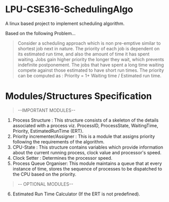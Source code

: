 # LPU-CSE316-SchedulingAlgo
A linux based project to implement scheduling algorithm.

Based on the following Problem...
> Consider a scheduling approach which is non pre-emptive similar to shortest job next in
nature. The priority of each job is dependent on its estimated run time, and also the amount of
time it has spent waiting. Jobs gain higher priority the longer they wait, which prevents
indefinite postponement. The jobs that have spent a long time waiting compete against those
estimated to have short run times. The priority can be computed as :
Priority = 1+ Waiting time / Estimated run time.

# Modules/Structures Specification
> --IMPORTANT MODULES-- 
1) Process Structure : This structure consists of a skeleton of the details associated with a process viz. ProcessID, ProcessState, WaitingTime, Priority, EstimatedRunTime (ERT).
2) Priority incrementer/Assigner : This is a module that assigns priority following the requirements of the algorithm.
3) CPU-State : This structure contains variables which provide information about the current running process, clock value and processor's speed.
4) Clock Setter : Determines the processor speed.
5) Process Queue Organiser: This module maintains a queue that at every instance of time, stores the sequence of processes to be dispatched to the CPU based on the priority.

> -- OPTIONAL MODULES--
6) Estimated Run Time Calculator (If the ERT is not predefined).



